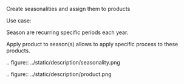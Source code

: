 Create seasonalities and assign them to products

Use case:

Season are recurring specific periods each year.

Apply product to season(s) allows to apply specific process to these products.

.. figure:: ../static/description/seasonality.png

.. figure:: ../static/description/product.png
